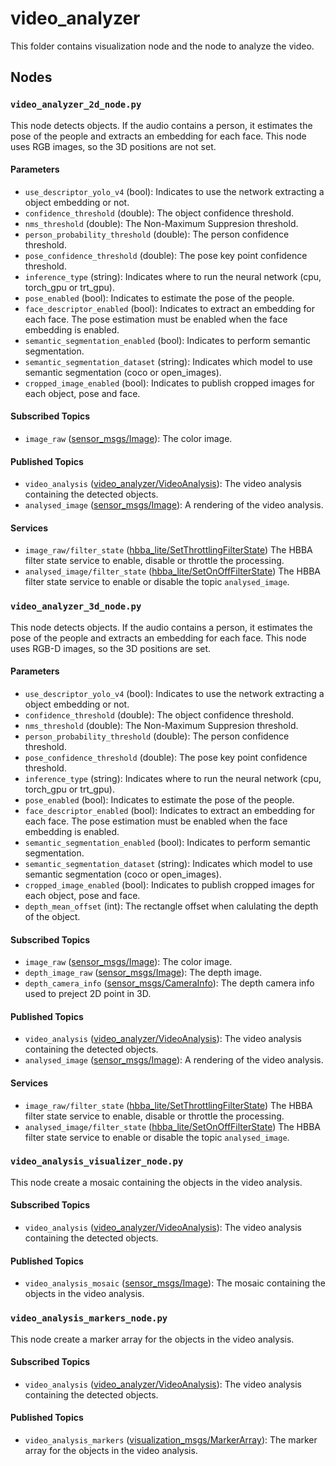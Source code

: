 # video_analyzer
This folder contains visualization node and the node to analyze the video.

## Nodes
### `video_analyzer_2d_node.py`
This node detects objects. If the audio contains a person, it estimates the pose of the people and extracts an embedding for each face.
This node uses RGB images, so the 3D positions are not set.

#### Parameters
 - `use_descriptor_yolo_v4` (bool): Indicates to use the network extracting a object embedding or not.
 - `confidence_threshold` (double): The object confidence threshold.
 - `nms_threshold` (double): The Non-Maximum Suppresion threshold.
 - `person_probability_threshold` (double): The person confidence threshold.
 - `pose_confidence_threshold` (double): The pose key point confidence threshold.
 - `inference_type` (string): Indicates where to run the neural network (cpu, torch_gpu or trt_gpu).
 - `pose_enabled` (bool): Indicates to estimate the pose of the people.
 - `face_descriptor_enabled` (bool): Indicates to extract an embedding for each face. The pose estimation must be enabled when the face embedding is enabled.
 - `semantic_segmentation_enabled` (bool): Indicates to perform semantic segmentation.
 - `semantic_segmentation_dataset` (string): Indicates which model to use semantic segmentation (coco or open_images).
 - `cropped_image_enabled` (bool): Indicates to publish cropped images for each object, pose and face.

#### Subscribed Topics
 - `image_raw` ([sensor_msgs/Image](http://docs.ros.org/en/noetic/api/sensor_msgs/html/msg/Image.html)): The color image.

#### Published Topics
 - `video_analysis` ([video_analyzer/VideoAnalysis](msg/VideoAnalysis.msg)): The video analysis containing the detected objects.
 - `analysed_image` ([sensor_msgs/Image](http://docs.ros.org/en/noetic/api/sensor_msgs/html/msg/Image.html)): A rendering of the video analysis.

#### Services
 - `image_raw/filter_state` ([hbba_lite/SetThrottlingFilterState](../../hbba_lite/srv/SetThrottlingFilterState.srv)) The HBBA filter state service to enable, disable or throttle the processing.
 - `analysed_image/filter_state` ([hbba_lite/SetOnOffFilterState](../../hbba_lite/srv/SetOnOffFilterState.srv)) The HBBA filter state service to enable or disable the topic `analysed_image`.


### `video_analyzer_3d_node.py`
This node detects objects. If the audio contains a person, it estimates the pose of the people and extracts an embedding for each face.
This node uses RGB-D images, so the 3D positions are set.

#### Parameters
 - `use_descriptor_yolo_v4` (bool): Indicates to use the network extracting a object embedding or not.
 - `confidence_threshold` (double): The object confidence threshold.
 - `nms_threshold` (double): The Non-Maximum Suppresion threshold.
 - `person_probability_threshold` (double): The person confidence threshold.
 - `pose_confidence_threshold` (double): The pose key point confidence threshold.
 - `inference_type` (string): Indicates where to run the neural network (cpu, torch_gpu or trt_gpu).
 - `pose_enabled` (bool): Indicates to estimate the pose of the people.
 - `face_descriptor_enabled` (bool): Indicates to extract an embedding for each face. The pose estimation must be enabled when the face embedding is enabled.
 - `semantic_segmentation_enabled` (bool): Indicates to perform semantic segmentation.
 - `semantic_segmentation_dataset` (string): Indicates which model to use semantic segmentation (coco or open_images).
 - `cropped_image_enabled` (bool): Indicates to publish cropped images for each object, pose and face.
 - `depth_mean_offset` (int): The rectangle offset when calulating the depth of the object.

#### Subscribed Topics
 - `image_raw` ([sensor_msgs/Image](http://docs.ros.org/en/noetic/api/sensor_msgs/html/msg/Image.html)): The color image.
 - `depth_image_raw` ([sensor_msgs/Image](http://docs.ros.org/en/noetic/api/sensor_msgs/html/msg/Image.html)): The depth image.
 - `depth_camera_info` ([sensor_msgs/CameraInfo](http://docs.ros.org/en/noetic/api/sensor_msgs/html/msg/CameraInfo.html)): The depth camera info used to preject 2D point in 3D.

#### Published Topics
 - `video_analysis` ([video_analyzer/VideoAnalysis](msg/VideoAnalysis.msg)): The video analysis containing the detected objects.
 - `analysed_image` ([sensor_msgs/Image](http://docs.ros.org/en/noetic/api/sensor_msgs/html/msg/Image.html)): A rendering of the video analysis.

#### Services
 - `image_raw/filter_state` ([hbba_lite/SetThrottlingFilterState](../../hbba_lite/srv/SetThrottlingFilterState.srv)) The HBBA filter state service to enable, disable or throttle the processing.
 - `analysed_image/filter_state` ([hbba_lite/SetOnOffFilterState](../../hbba_lite/srv/SetOnOffFilterState.srv)) The HBBA filter state service to enable or disable the topic `analysed_image`.

### `video_analysis_visualizer_node.py`
This node create a mosaic containing the objects in the video analysis.

#### Subscribed Topics
 - `video_analysis` ([video_analyzer/VideoAnalysis](msg/VideoAnalysis.msg)): The video analysis containing the detected objects.

#### Published Topics
 - `video_analysis_mosaic` ([sensor_msgs/Image](http://docs.ros.org/en/noetic/api/sensor_msgs/html/msg/Image.html)): The mosaic containing the objects in the video analysis.

### `video_analysis_markers_node.py`
This node create a marker array for the objects in the video analysis.

#### Subscribed Topics
 - `video_analysis` ([video_analyzer/VideoAnalysis](msg/VideoAnalysis.msg)): The video analysis containing the detected objects.

#### Published Topics
 - `video_analysis_markers` ([visualization_msgs/MarkerArray](http://docs.ros.org/en/noetic/api/visualization_msgs/html/msg/MarkerArray.html)): The marker array for the objects in the video analysis.

